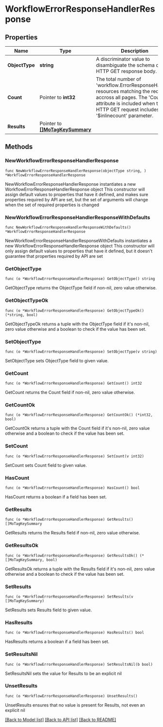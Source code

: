 # WorkflowErrorResponseHandlerResponse

## Properties

Name | Type | Description | Notes
------------ | ------------- | ------------- | -------------
**ObjectType** | **string** | A discriminator value to disambiguate the schema of a HTTP GET response body. | 
**Count** | Pointer to **int32** | The total number of &#39;workflow.ErrorResponseHandler&#39; resources matching the request, accross all pages. The &#39;Count&#39; attribute is included when the HTTP GET request includes the &#39;$inlinecount&#39; parameter. | [optional] 
**Results** | Pointer to [**[]MoTagKeySummary**](mo.TagKeySummary.md) |  | [optional] 

## Methods

### NewWorkflowErrorResponseHandlerResponse

`func NewWorkflowErrorResponseHandlerResponse(objectType string, ) *WorkflowErrorResponseHandlerResponse`

NewWorkflowErrorResponseHandlerResponse instantiates a new WorkflowErrorResponseHandlerResponse object
This constructor will assign default values to properties that have it defined,
and makes sure properties required by API are set, but the set of arguments
will change when the set of required properties is changed

### NewWorkflowErrorResponseHandlerResponseWithDefaults

`func NewWorkflowErrorResponseHandlerResponseWithDefaults() *WorkflowErrorResponseHandlerResponse`

NewWorkflowErrorResponseHandlerResponseWithDefaults instantiates a new WorkflowErrorResponseHandlerResponse object
This constructor will only assign default values to properties that have it defined,
but it doesn't guarantee that properties required by API are set

### GetObjectType

`func (o *WorkflowErrorResponseHandlerResponse) GetObjectType() string`

GetObjectType returns the ObjectType field if non-nil, zero value otherwise.

### GetObjectTypeOk

`func (o *WorkflowErrorResponseHandlerResponse) GetObjectTypeOk() (*string, bool)`

GetObjectTypeOk returns a tuple with the ObjectType field if it's non-nil, zero value otherwise
and a boolean to check if the value has been set.

### SetObjectType

`func (o *WorkflowErrorResponseHandlerResponse) SetObjectType(v string)`

SetObjectType sets ObjectType field to given value.


### GetCount

`func (o *WorkflowErrorResponseHandlerResponse) GetCount() int32`

GetCount returns the Count field if non-nil, zero value otherwise.

### GetCountOk

`func (o *WorkflowErrorResponseHandlerResponse) GetCountOk() (*int32, bool)`

GetCountOk returns a tuple with the Count field if it's non-nil, zero value otherwise
and a boolean to check if the value has been set.

### SetCount

`func (o *WorkflowErrorResponseHandlerResponse) SetCount(v int32)`

SetCount sets Count field to given value.

### HasCount

`func (o *WorkflowErrorResponseHandlerResponse) HasCount() bool`

HasCount returns a boolean if a field has been set.

### GetResults

`func (o *WorkflowErrorResponseHandlerResponse) GetResults() []MoTagKeySummary`

GetResults returns the Results field if non-nil, zero value otherwise.

### GetResultsOk

`func (o *WorkflowErrorResponseHandlerResponse) GetResultsOk() (*[]MoTagKeySummary, bool)`

GetResultsOk returns a tuple with the Results field if it's non-nil, zero value otherwise
and a boolean to check if the value has been set.

### SetResults

`func (o *WorkflowErrorResponseHandlerResponse) SetResults(v []MoTagKeySummary)`

SetResults sets Results field to given value.

### HasResults

`func (o *WorkflowErrorResponseHandlerResponse) HasResults() bool`

HasResults returns a boolean if a field has been set.

### SetResultsNil

`func (o *WorkflowErrorResponseHandlerResponse) SetResultsNil(b bool)`

 SetResultsNil sets the value for Results to be an explicit nil

### UnsetResults
`func (o *WorkflowErrorResponseHandlerResponse) UnsetResults()`

UnsetResults ensures that no value is present for Results, not even an explicit nil

[[Back to Model list]](../README.md#documentation-for-models) [[Back to API list]](../README.md#documentation-for-api-endpoints) [[Back to README]](../README.md)


